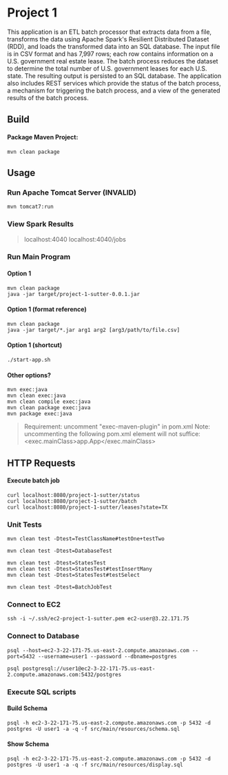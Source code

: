 # Project 1
This application is an ETL batch processor that extracts data from a file, transforms the data using Apache Spark's Resilient Distributed Dataset (RDD), and loads the transformed data into an SQL database. The input file is in CSV format and has 7,997 rows; each row contains information on a U.S. government real estate lease. The batch process reduces the dataset to determine the total number of U.S. government leases for each U.S. state. The resulting output is persisted to an SQL database. The application also includes REST services which provide the status of the batch process, a mechanism for triggering the batch process, and a view of the generated results of the batch process.

## Build
#### Package Maven Project:
    mvn clean package

## Usage
### Run Apache Tomcat Server (INVALID)
    mvn tomcat7:run
### View Spark Results
>localhost:4040
>localhost:4040/jobs
### Run Main Program
#### Option 1
    mvn clean package
    java -jar target/project-1-sutter-0.0.1.jar
#### Option 1 (format reference)
    mvn clean package
    java -jar target/*.jar arg1 arg2 [arg3/path/to/file.csv]
#### Option 1 (shortcut)
    ./start-app.sh
#### Other options?
    mvn exec:java
    mvn clean exec:java
    mvn clean compile exec:java
    mvn clean package exec:java
    mvn package exec:java
>Requirement: uncomment "exec-maven-plugin" in pom.xml
>Note: uncommenting the following pom.xml element will not suffice: <exec.mainClass>app.App</exec.mainClass>


## HTTP Requests
#### Execute batch job
    curl localhost:8080/project-1-sutter/status
    curl localhost:8080/project-1-sutter/batch
    curl localhost:8080/project-1-sutter/leases?state=TX

### Unit Tests

    mvn clean test -Dtest=TestClassName#testOne+testTwo

    mvn clean test -Dtest=DatabaseTest

    mvn clean test -Dtest=StatesTest
    mvn clean test -Dtest=StatesTest#testInsertMany
    mvn clean test -Dtest=StatesTest#testSelect

    mvn clean test -Dtest=BatchJobTest

### Connect to EC2

    ssh -i ~/.ssh/ec2-project-1-sutter.pem ec2-user@3.22.171.75

### Connect to Database

    psql --host=ec2-3-22-171-75.us-east-2.compute.amazonaws.com --port=5432 --username=user1 --password --dbname=postgres

    psql postgresql://user1@ec2-3-22-171-75.us-east-2.compute.amazonaws.com:5432/postgres

### Execute SQL scripts

#### Build Schema

    psql -h ec2-3-22-171-75.us-east-2.compute.amazonaws.com -p 5432 -d postgres -U user1 -a -q -f src/main/resources/schema.sql

#### Show Schema

    psql -h ec2-3-22-171-75.us-east-2.compute.amazonaws.com -p 5432 -d postgres -U user1 -a -q -f src/main/resources/display.sql
